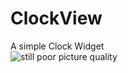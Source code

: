 # ClockView <br>
A simple Clock Widget<br>
![](https://github.com/HirayClay/ClockView/static/ss.gif "still poor picture quality")
